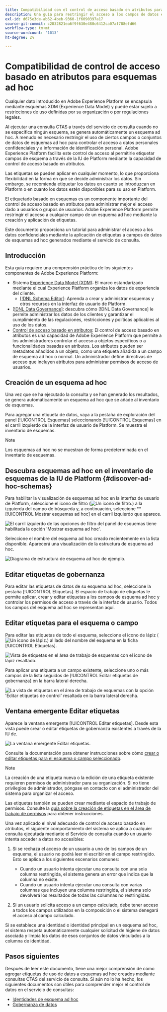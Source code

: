 ```yaml
---
title: Compatibilidad con el control de acceso basado en atributos para esquemas ad hoc
description: Una guía para restringir el acceso a los campos de datos en esquemas ad hoc generados mediante Adobe Experience Platform Query Service.
exl-id: d675e3de-ab62-4beb-9360-1f6090397a17
source-git-commit: c2832821ea6f9f630e480c6412ca07af788efd66
workflow-type: tm+mt
source-wordcount: '1013'
ht-degree: 2%

---
```


# Compatibilidad de control de acceso basado en atributos para esquemas ad hoc

Cualquier dato introducido en Adobe Experience Platform se encapsula mediante esquemas XDM (Experience Data Model) y puede estar sujeto a restricciones de uso definidas por su organización o por regulaciones legales.

Al ejecutar una consulta CTAS a través del servicio de consulta cuando no se especifica ningún esquema, se genera automáticamente un esquema ad hoc. A menudo es necesario restringir el uso de ciertos campos o conjuntos de datos de esquemas ad hoc para controlar el acceso a datos personales confidenciales y a información de identificación personal. Adobe Experience Platform facilita este control de acceso al permitirle etiquetar campos de esquema a través de la IU de Platform mediante la capacidad de control de acceso basado en atributos.

Las etiquetas se pueden aplicar en cualquier momento, lo que proporciona flexibilidad en la forma en que se decide administrar los datos. Sin embargo, se recomienda etiquetar los datos en cuanto se introduzcan en Platform o en cuanto los datos estén disponibles para su uso en Platform.

El etiquetado basado en esquemas es un componente importante del control de acceso basado en atributos para administrar mejor el acceso dado a usuarios o grupos de usuarios. Adobe Experience Platform permite restringir el acceso a cualquier campo de un esquema ad hoc mediante la creación y aplicación de etiquetas.

Este documento proporciona un tutorial para administrar el acceso a los datos confidenciales mediante la aplicación de etiquetas a campos de datos de esquemas ad hoc generados mediante el servicio de consulta.

## Introducción

Esta guía requiere una comprensión práctica de los siguientes componentes de Adobe Experience Platform:

* Sistema [Experience Data Model (XDM)](../../xdm/home.md): El marco estandarizado mediante el cual Experience Platform organiza los datos de experiencia del cliente.
   * [[!DNL Schema Editor]](../../xdm/ui/overview.md): Aprenda a crear y administrar esquemas y otros recursos en la interfaz de usuario de Platform.
* [[!DNL Data Governance]](../../data-governance/home.md): descubra cómo [!DNL Data Governance] le permite administrar los datos de los clientes y garantizar el cumplimiento de las regulaciones, restricciones y políticas aplicables al uso de los datos.
* [Control de acceso basado en atributos](../../access-control/abac/overview.md): El control de acceso basado en atributos es una capacidad de Adobe Experience Platform que permite a los administradores controlar el acceso a objetos específicos o a funcionalidades basadas en atributos. Los atributos pueden ser metadatos añadidos a un objeto, como una etiqueta añadida a un campo de esquema ad hoc o normal. Un administrador define directivas de acceso que incluyen atributos para administrar permisos de acceso de usuarios.

## Creación de un esquema ad hoc

Una vez que se ha ejecutado la consulta y se han generado los resultados, se genera automáticamente un esquema ad hoc que se añade al inventario de esquemas.

Para agregar una etiqueta de datos, vaya a la pestaña de exploración del panel [!UICONTROL Esquemas] seleccionando [!UICONTROL Esquemas] en el carril izquierdo de la interfaz de usuario de Platform. Se muestra el inventario de esquemas.

>[!NOTE]
>
>Los esquemas ad hoc no se muestran de forma predeterminada en el inventario de esquemas.

## Descubra esquemas ad hoc en el inventario de esquemas de la IU de Platform {#discover-ad-hoc-schemas}

Para habilitar la visualización de esquemas ad hoc en la interfaz de usuario de Platform, seleccione el icono de filtro (![Un icono de filtro.](/help/images/icons/filter.png)) a la izquierda del campo de búsqueda y, a continuación, seleccione **[!UICONTROL Mostrar esquemas ad hoc] en el carril izquierdo que aparece.

![El carril izquierdo de las opciones de filtro del panel de esquemas tiene habilitada la opción &#39;Mostrar esquema ad hoc&#39;.](../images/data-governance/adhoc-schema-toggle.png)

Seleccione el nombre del esquema ad hoc creado recientemente en la lista disponible. Aparecerá una visualización de la estructura de esquema ad hoc.

![Diagrama de estructura de esquema ad hoc de ejemplo.](../images/data-governance/adhoc-schema-structure-diagram.png)

## Editar etiquetas de gobernanza

Para editar las etiquetas de datos de su esquema ad hoc, seleccione la pestaña [!UICONTROL Etiquetas]. El espacio de trabajo de etiquetas le permite aplicar, crear y editar etiquetas a los campos de esquema ad hoc y controlar los permisos de acceso a través de la interfaz de usuario. Todos los campos del esquema ad hoc se representan aquí.

## Editar etiquetas para el esquema o campo

Para editar las etiquetas de todo el esquema, seleccione el icono de lápiz (![Un icono de lápiz.](/help/images/icons/edit.png)) al lado del nombre del esquema en la ficha [!UICONTROL Etiquetas].

![Vista de etiquetas en el área de trabajo de esquemas con el icono de lápiz resaltado.](../images/data-governance/edit-entire-schema-labels.png)

Para aplicar una etiqueta a un campo existente, seleccione uno o más campos de la lista seguidos de [!UICONTROL Editar etiquetas de gobernanza] en la barra lateral derecha.

![La vista de etiquetas en el área de trabajo de esquemas con la opción &#39;Editar etiquetas de control&#39; resaltada en la barra lateral derecha.](../images/data-governance/edit-governance-labels.png)

## Ventana emergente Editar etiquetas

Aparece la ventana emergente [!UICONTROL Editar etiquetas]. Desde esta vista puede crear o editar etiquetas de gobernanza existentes a través de la IU de.

![La ventana emergente Editar etiquetas.](../images/data-governance/edit-labels-popover.png)

Consulte la documentación para obtener instrucciones sobre cómo [crear o editar etiquetas para el esquema o campo seleccionado](../../xdm/tutorials/labels.md#edit-the-labels-for-the-schema-or-field).

>[!NOTE]
>
>La creación de una etiqueta nueva o la edición de una etiqueta existente requieren permisos de administrador para su organización. Si no tiene privilegios de administrador, póngase en contacto con el administrador del sistema para organizar el acceso.

Las etiquetas también se pueden crear mediante el espacio de trabajo de permisos. Consulte la [guía sobre la creación de etiquetas en el área de trabajo de permisos](../../access-control/abac/ui/labels.md) para obtener instrucciones.

Una vez aplicado el nivel adecuado de control de acceso basado en atributos, el siguiente comportamiento del sistema se aplica a cualquier consulta ejecutada mediante el Servicio de consulta cuando un usuario intenta acceder a datos no accesibles:

1. Si se rechaza el acceso de un usuario a uno de los campos de un esquema, el usuario no podrá leer ni escribir en el campo restringido. Esto se aplica a los siguientes escenarios comunes:

   * Cuando un usuario intenta ejecutar una consulta con una sola columna restringida, el sistema genera un error que indica que la columna no existe.
   * Cuando un usuario intenta ejecutar una consulta con varias columnas que incluyen una columna restringida, el sistema solo devolverá los resultados de todas las columnas no restringidas.

1. Si un usuario solicita acceso a un campo calculado, debe tener acceso a todos los campos utilizados en la composición o el sistema denegará el acceso al campo calculado.

Si se establece una identidad o identidad principal en un esquema ad hoc, el sistema respeta automáticamente cualquier solicitud de higiene de datos asociada y limpia los datos de esos conjuntos de datos vinculados a la columna de identidad.

## Pasos siguientes

Después de leer este documento, tiene una mejor comprensión de cómo agregar etiquetas de uso de datos a esquemas ad hoc creados mediante consultas CTAS del servicio de consulta. Si aún no lo ha hecho, los siguientes documentos son útiles para comprender mejor el control de datos en el servicio de consultas:

* [Identidades de esquema ad hoc](./ad-hoc-schema-identities.md)
* [Gobernanza de datos](../../data-governance/home.md)
